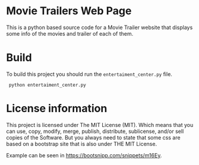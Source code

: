 # Movie Trailers Web Page
This is a python based source code for a Movie Trailer website that displays some info of the movies and trailer of each of them.

# Build
To build this project you should run the `entertaiment_center.py` file.

` python entertaiment_center.py`

# License information

This project is licensed under The MIT License (MIT). Which means that you can use, copy, modify, merge, publish, distribute, sublicense, and/or sell copies of the Software. But you always need to state that some css are based on a bootstrap site that is also under THE MIT License.

Example can be seen in https://bootsnipp.com/snippets/m16Ey.
